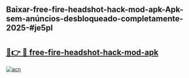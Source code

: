 ## Baixar-free-fire-headshot-hack-mod-apk-Apk-sem-anúncios-desbloqueado-completamente-2025-#je5pl

# <h2><a href="https://ainizakaria.my?title=free-fire-headshot-hack-mod-apk&ref=22M">🔗👉 🔴 free-fire-headshot-hack-mod-apk</a></h2>

[![acn](https://github.com/user-attachments/assets/0f9c940e-d8b0-45ae-aac7-cd30a18b3e1c)](https://ainizakaria.my?title=free-fire-headshot-hack-mod-apk&ref=22M)


